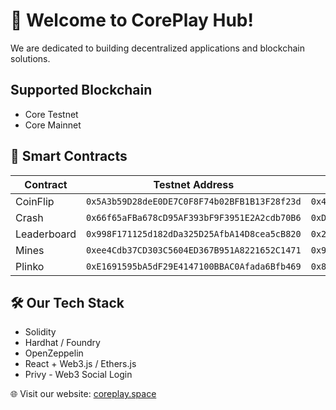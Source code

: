 # 🚀 Welcome to CorePlay Hub!

We are dedicated to building decentralized applications and blockchain solutions.

## Supported Blockchain

- Core Testnet
- Core Mainnet

## 🔗 Smart Contracts

| Contract    | Testnet Address                              | Mainnet Address                              |
| ----------- | -------------------------------------------- | -------------------------------------------- |
| CoinFlip    | `0x5A3b59D28deE0DE7C0F8F74b02BFB1B13F28f23d` | `0x4e92FeeA7264d28fC590e60AB76A0D2ae6328306` |
| Crash       | `0x66f65aFBa678cD95AF393bF9F3951E2A2cdb70B6` | `0xD16fb3027eeD364C5305fD60070961916CDf0856` |
| Leaderboard | `0x998F171125d182dDa325D25AfbA14D8cea5cB820` | `0x2e805aE4Bb091398875C2D65DF037803241987d7` |
| Mines       | `0xee4Cdb37CD303C5604ED367B951A8221652C1471` | `0x956560dBA580D982d2c38f8b2C6233b332417B1d` |
| Plinko      | `0xE1691595bA5dF29E4147100BBAC0Afada6Bfb469` | `0x8Cc968213541b36A9d75C0e832e4E66E58947a3E` |

## 🛠️ Our Tech Stack

- Solidity
- Hardhat / Foundry
- OpenZeppelin
- React + Web3.js / Ethers.js
- Privy - Web3 Social Login

🌐 Visit our website: [coreplay.space](https://coreplay.space)
